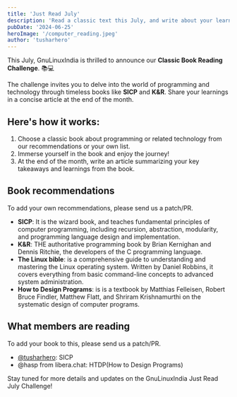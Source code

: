 ```yaml
---
title: 'Just Read July'
description: 'Read a classic text this July, and write about your learnings.'
pubDate: '2024-06-25'
heroImage: '/computer_reading.jpeg'
author: 'tusharhero'
---
```


This July, GnuLinuxIndia is thrilled to announce our **Classic Book
Reading Challenge**. 📚💻

The challenge invites you to delve into the world of programming and
technology through timeless books like **SICP** and **K&R**. Share
your learnings in a concise article at the end of the month.

## Here's how it works:

1. Choose a classic book about programming or related technology from
   our recommendations or your own list.
2. Immerse yourself in the book and enjoy the journey!
3. At the end of the month, write an article summarizing your key
   takeaways and learnings from the book.

## Book recommendations
To add your own recommendations, please send us a patch/PR.

- **SICP**: It is the wizard book, and teaches fundamental principles of
  computer programming, including recursion, abstraction, modularity,
  and programming language design and implementation.
- **K&R**: THE authoritative programming book by Brian Kernighan and Dennis
  Ritchie, the developers of the C programming language.
- **The Linux bible**: is a comprehensive guide to understanding and
  mastering the Linux operating system. Written by Daniel Robbins, it
  covers everything from basic command-line concepts to advanced
  system administration.
- **How to Design Programs**: is is a textbook by Matthias Felleisen,
  Robert Bruce Findler, Matthew Flatt, and Shriram Krishnamurthi on
  the systematic design of computer programs.
  
## What members are reading
To add your book to this, please send us a patch/PR.

- <a href="/members/tusharhero">@tusharhero</a>: SICP
- @hasp from libera.chat: HTDP(How to Design Programs)

Stay tuned for more details and updates on the GnuLinuxIndia Just Read
July Challenge!
